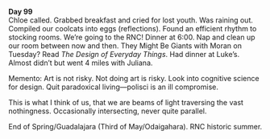 **Day 99**  
Chloe called. Grabbed breakfast and cried for lost youth. Was raining out. Compiled our coolcats into eggs (reflections). Found an efficient rhythm to stocking rooms. We’re going to the RNC\! Dinner at 6:00. Nap and clean up our room between now and then. They Might Be Giants with Moran on Tuesday? Read *The Design of Everyday Things*. Had dinner at Luke’s. Almost didn’t but went 4 miles with Juliana. 

Memento: Art is not risky. Not doing art is risky. Look into cognitive science for design. Quit paradoxical living—polisci is an ill compromise.

This is what I think of us, that we are beams of light traversing the vast nothingness. Occasionally intersecting, never quite parallel.

End of Spring/Guadalajara (Third of May/Odaigahara). RNC historic summer.
